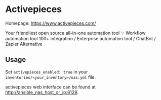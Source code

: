 # Activepieces

Homepage: <https://www.activepieces.com/>

Your friendliest open source all-in-one automation tool ✨ Workflow automation tool 100+ integration / Enterprise automation tool / ChatBot / Zapier Alternative

## Usage

Set `activepieces_enabled: true` in your `inventories/<your_inventory>/nas.yml` file.

activepieces web interface can be found at <http://ansible_nas_host_or_ip:8129>.
